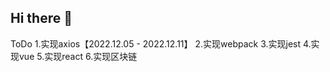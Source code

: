 ## Hi there 👋

ToDo
1.实现axios【2022.12.05 - 2022.12.11】
2.实现webpack
3.实现jest
4.实现vue
5.实现react
6.实现区块链
